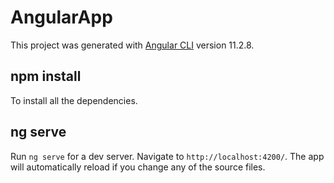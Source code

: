 # AngularApp

This project was generated with [Angular CLI](https://github.com/angular/angular-cli) version 11.2.8.

## npm install
To install all the dependencies.

## ng serve

Run `ng serve` for a dev server. Navigate to `http://localhost:4200/`. The app will automatically reload if you change any of the source files.
